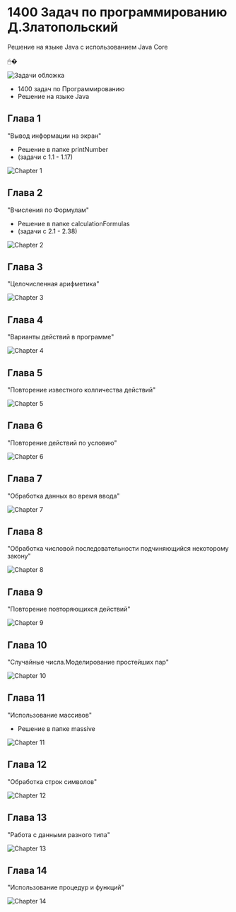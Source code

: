 # 1400 Задач по программированию Д.Златопольский
Решение на языке Java с использованием Java Core

🖱�

![Задачи обложка](https://user-images.githubusercontent.com/58209188/160906144-fdc4b262-c602-4aa7-af22-902766e53b86.png)

- 1400 задач по Программированию
- Решение на языке Java

Глава 1
-
"Вывод информации на экран"

- Решение в папке printNumber 
- (задачи с 1.1 - 1.17)

![Chapter 1](https://user-images.githubusercontent.com/58209188/161219115-0463c2e1-cb3d-409d-8376-53baec535f6a.png)


Глава 2
-
"Вчисления по Формулам"

- Решение в папке calculationFormulas
- (задачи с 2.1 - 2.38)

![Chapter 2](https://user-images.githubusercontent.com/58209188/161219179-3070e765-9437-481f-a4da-264f4e1a79b7.png)

Глава 3
-
"Целочисленная арифметика"

![Chapter 3](https://user-images.githubusercontent.com/58209188/161219420-f0672a99-a8ba-40c3-8611-b38c45ceb694.png)


Глава 4
-
"Варианты действий в программе"

![Chapter 4](https://user-images.githubusercontent.com/58209188/161219444-c241586a-8993-4b9c-b29c-0881a03e9418.png)


Глава 5
-
"Повторение известного колличества действий"

![Chapter 5](https://user-images.githubusercontent.com/58209188/161219482-d80e7dca-526c-4071-a230-c6809a1dd140.png)


Глава 6
-
"Повторение действий по условию"

![Chapter 6](https://user-images.githubusercontent.com/58209188/161219518-a2dd331e-581d-46a8-9978-027ecdd344cf.png)


Глава 7
-
"Обработка данных во время ввода"

![Chapter 7](https://user-images.githubusercontent.com/58209188/161219576-bc946c29-5e67-4a06-ac99-9ce1f7c4a3f0.png)


Глава 8
-
"Обработка числовой последовательности подчиняющийся некоторому закону"

![Chapter 8](https://user-images.githubusercontent.com/58209188/161219605-896b1164-d13d-46d3-87fe-3695c86affa4.png)


Глава 9
-
"Повторение повторяющихся действий"

![Chapter 9](https://user-images.githubusercontent.com/58209188/161219627-9af03a45-02ca-456b-9757-e983681e5459.png)


Глава 10
-
"Случайные числа.Моделирование простейших пар"

![Chapter 10](https://user-images.githubusercontent.com/58209188/161219646-6435f504-7b9f-4834-b98e-b75c5822291f.png)


Глава 11
-
"Использование массивов"

- Решение в папке massive

![Chapter 11](https://user-images.githubusercontent.com/58209188/161219665-a72e3473-8c75-47b7-b0eb-bc4ec8d84e00.png)



Глава 12
-
"Обработка строк символов"

![Chapter 12](https://user-images.githubusercontent.com/58209188/161219751-60fec1ea-1b38-4023-802c-d1960e58a734.png)


Глава 13
-
"Работа с данными разного типа"

![Chapter 13](https://user-images.githubusercontent.com/58209188/161219801-61ff9488-4761-4644-81c8-f16eb508e6cd.png)


Глава 14
-
"Использование процедур и функций"

![Chapter 14](https://user-images.githubusercontent.com/58209188/161219839-1e42fef0-2c82-4ab6-b75a-1b991eaaf72a.png)

